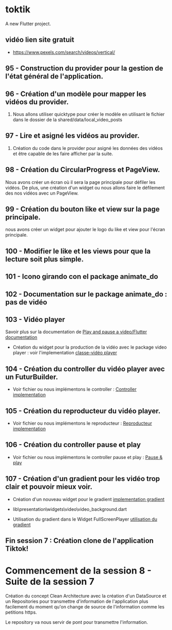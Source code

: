 # toktik

A new Flutter project.

## vidéo lien site gratuit

- https://www.pexels.com/search/videos/vertical/

## 95 - Construction du provider pour la gestion de l'état général de l'application.

## 96 - Création d'un modèle pour mapper les vidéos du provider.

1. Nous allons utiliser quicktype pour créer le modèle en utilisant le fichier dans le dossier de la shared/data/local_video_posts

## 97 - Lire et asigné les vidéos au provider.

1. Création du code dans le provider pour asigné les données des vidéos et être capable de les faire afficher par la suite.

## 98 - Création du CircularProgress et PageView.

Nous avons créer un écran où il sera la page principale pour défiler les vidéos. De plus, une création d'un widget ou nous allons faire le défilement des nos vidéos avec un PageView.

## 99 - Création du bouton like et view sur la page principale.

nous avons créer un widget pour ajouter le logo du like et view pour l'écran principale.

## 100 - Modifier le like et les views pour que la lecture soit plus simple.

## 101 - Icono girando con el package animate_do

## 102 - Documentation sur le package animate_do : pas de vidéo

## 103 - Vidéo player

Savoir plus sur la documentation de [Play and pause a video/Flutter documentation](https://docs.flutter.dev/cookbook/plugins/play-video)

- Création du widget pour la production de la vidéo avec le package video player : voir l'implementation [classe-vidéo player](lib\presentation\widgets\video\fullscreen_player.dart#L7)

## 104 - Création du controller du vidéo player avec un FuturBuilder.

- Voir fichier ou nous implémentons le controller : [Controller implementation](lib\presentation\widgets\video\fullscreen_player.dart#L24)

## 105 - Création du reproducteur du vidéo player.

- Voir fichier ou nous implémentons le reproducteur : [Reproducteur implementation](lib\presentation\widgets\video\fullscreen_player.dart#L51)

## 106 - Création du controller pause et play

- Voir fichier ou nous implémentons le controller pause et play : [Pause & play](lib\presentation\widgets\video\fullscreen_player.dart#L56)

## 107 - Création d'un gradient pour les vidéo trop clair et pouvoir mieux voir.

- Création d'un nouveau widget pour le gradient [implementation gradient](lib\presentation\widgets\video\video_background.dart#L4)

- lib\presentation\widgets\video\video_background.dart

- Utilisation du gradient dans le Widget FullScreenPlayer [utilisation du gradient](lib\presentation\widgets\video\fullscreen_player.dart#L73)

## Fin session 7 : Création clone de l'application Tiktok!

# Commencement de la session 8 - Suite de la session 7

Création du concept Clean Architecture avec la création d'un DataSource et un Repositories pour transmettre d'information de l'application plus facilement du moment qu'on change de source de l'information comme les petitions https.

Le repository va nous servir de pont pour transmettre l'information.
